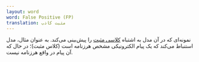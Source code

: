 ```yaml
---
layout: word
word: False Positive (FP)
translation: مثبت کاذب
---
```


نمونه‌ای که در آن مدل به اشتباه [کلاسی مثبت](/P/positive_class) را پیش‌بینی می‌کند. به عنوان مثال، مدل استنباط می‌کند که یک پیام الکترونیکی مشخص هرزنامه است‌ (کلاس مثبت)؛ در حال که آن پیام در واقع هرزنامه نیست.
